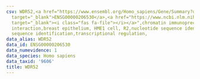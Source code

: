 ```yaml
---
csv: WDR52,<a href="https://www.ensembl.org/Homo_sapiens/Gene/Summary?db=core;g=ENSG00000206530"
  target="_blank">ENSG00000206530</a>,<a href="https://www.ncbi.nlm.nih.gov/pubmed/22863008"
  target="_blank"><i class="fas fa-file"></i></a>",chromatin immunoprecipitation assay,direct
  interaction,breast epithelium, HME1 cell, R2,nucleotide sequence identification,nucleotide
  sequence identification,transcriptional regulation,
data_alias: WDR52
data_id: ENSG00000206530
data_numevidence: 1
data_species: Homo sapiens
data_taxid: '9606'
title: WDR52
---
```

